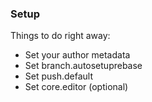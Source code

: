 ### Setup

Things to do right away:

* Set your author metadata
* Set branch.autosetuprebase
* Set push.default
* Set core.editor (optional)